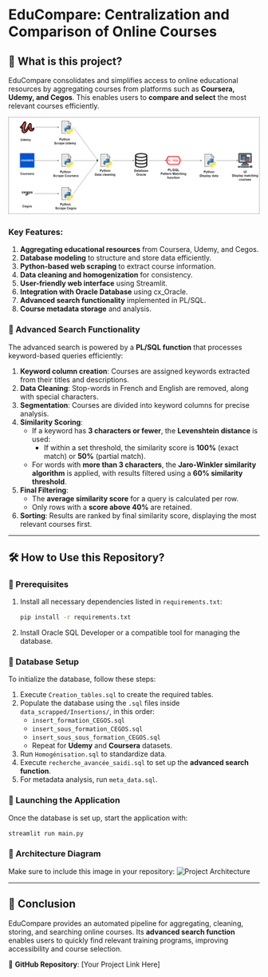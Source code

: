 # EduCompare: Centralization and Comparison of Online Courses

## 📌 What is this project?

EduCompare consolidates and simplifies access to online educational resources by aggregating courses from platforms such as **Coursera, Udemy, and Cegos**. This enables users to **compare and select** the most relevant courses efficiently.

![Project diagram](Projet_Picture/On_premise.png)

### Key Features:
1. **Aggregating educational resources** from Coursera, Udemy, and Cegos.
2. **Database modeling** to structure and store data efficiently.
3. **Python-based web scraping** to extract course information.
4. **Data cleaning and homogenization** for consistency.
5. **User-friendly web interface** using Streamlit.
6. **Integration with Oracle Database** using cx_Oracle.
7. **Advanced search functionality** implemented in PL/SQL.
8. **Course metadata storage** and analysis.

### 🔎 Advanced Search Functionality
The advanced search is powered by a **PL/SQL function** that processes keyword-based queries efficiently:
1. **Keyword column creation**: Courses are assigned keywords extracted from their titles and descriptions.
2. **Data Cleaning**: Stop-words in French and English are removed, along with special characters.
3. **Segmentation**: Courses are divided into keyword columns for precise analysis.
4. **Similarity Scoring**:
   - If a keyword has **3 characters or fewer**, the **Levenshtein distance** is used:
     - If within a set threshold, the similarity score is **100%** (exact match) or **50%** (partial match).
   - For words with **more than 3 characters**, the **Jaro-Winkler similarity algorithm** is applied, with results filtered using a **60% similarity threshold**.
5. **Final Filtering**:
   - The **average similarity score** for a query is calculated per row.
   - Only rows with a **score above 40%** are retained.
6. **Sorting**: Results are ranked by final similarity score, displaying the most relevant courses first.

---

## 🛠️ How to Use this Repository?

### 🔧 Prerequisites
1. Install all necessary dependencies listed in `requirements.txt`:
   ```bash
   pip install -r requirements.txt
   ```
2. Install Oracle SQL Developer or a compatible tool for managing the database.

### 📂 Database Setup
To initialize the database, follow these steps:
1. Execute `Creation_tables.sql` to create the required tables.
2. Populate the database using the `.sql` files inside `data_scrapped/Insertions/`, in this order:
   - `insert_formation_CEGOS.sql`
   - `insert_sous_formation_CEGOS.sql`
   - `insert_sous_sous_formation_CEGOS.sql`
   - Repeat for **Udemy** and **Coursera** datasets.
3. Run `Homogénisation.sql` to standardize data.
4. Execute `recherche_avancée_saidi.sql` to set up the **advanced search function**.
5. For metadata analysis, run `meta_data.sql`.

### 🚀 Launching the Application
Once the database is set up, start the application with:
```bash
streamlit run main.py
```

### 📸 Architecture Diagram
Make sure to include this image in your repository:
![Project Architecture](image.png)

---

## 📌 Conclusion
EduCompare provides an automated pipeline for aggregating, cleaning, storing, and searching online courses. Its **advanced search function** enables users to quickly find relevant training programs, improving accessibility and course selection.

🔗 **GitHub Repository**: [Your Project Link Here]
